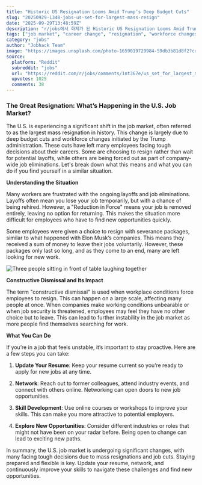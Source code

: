 ```yaml
---
title: "Historic US Resignation Looms Amid Trump’s Deep Budget Cuts"
slug: "20250929-1348-jobs-us-set-for-largest-mass-resign"
date: "2025-09-29T13:48:59Z"
description: "r/jobs에서 화제가 된 Historic US Resignation Looms Amid Trump’s Deep Budget Cuts에 대한 깊이 있는 분석과 인사이트"
tags: ["job market", "career change", "resignation", "workforce changes"]
category: "jobs"
author: "Jobhack Team"
image: "https://images.unsplash.com/photo-1659019729984-59db3b81d8f2?crop=entropy&cs=tinysrgb&fit=max&fm=jpg&ixid=M3w3OTU0NDF8MHwxfHNlYXJjaHwzMnx8am9iJTIwc2VhcmNofGVufDF8MHx8fDE3NTkxNTM3MjV8MA&ixlib=rb-4.1.0&q=80&w=1080"
source:
  platform: "Reddit"
  subreddit: "jobs"
  url: "https://reddit.com/r/jobs/comments/1nt367e/us_set_for_largest_mass_resignation_in_history_as/"
  upvotes: 1025
  comments: 38
---
```


### The Great Resignation: What’s Happening in the U.S. Job Market?

The U.S. is experiencing a significant shift in the job market, often referred to as the largest mass resignation in history. This change is largely due to deep budget cuts and workforce changes initiated by the Trump administration. These cuts have left many employees facing tough decisions about their careers. Some are choosing to resign rather than wait for potential layoffs, while others are being forced out as part of company-wide job eliminations. Let's break down what this means and what you can do if you find yourself in a similar situation.

**Understanding the Situation**

Many workers are frustrated with the ongoing layoffs and job eliminations. Layoffs often mean you lose your job temporarily, but with a chance of being rehired. However, a "Reduction in Force" means your job is removed entirely, leaving no option for returning. This makes the situation more difficult for employees who have to find new opportunities quickly.

Some employees were given a choice to resign with severance packages, similar to what happened with Elon Musk’s companies. This means they received a sum of money to leave their jobs voluntarily. However, these packages only last so long, and as they come to an end, many are left looking for new work.

![Three people sitting in front of table laughing together](https://images.unsplash.com/photo-1522202176988-66273c2fd55f?crop=entropy&cs=tinysrgb&fit=max&fm=jpg&ixid=M3w3OTU0NDF8MHwxfHNlYXJjaHwyMHx8Y2FyZWVyfGVufDF8MHx8fDE3NTkxNTM3MjZ8MA&ixlib=rb-4.1.0&q=80&w=1080)

**Constructive Dismissal and Its Impact**

The term "constructive dismissal" is used when workplace conditions force employees to resign. This can happen on a large scale, affecting many people at once. When companies make working conditions unbearable or when job security is threatened, employees may feel they have no other choice but to leave. This can lead to further instability in the job market as more people find themselves searching for work.

**What You Can Do**

If you’re in a job that feels unstable, it’s important to stay proactive. Here are a few steps you can take:

1. **Update Your Resume**: Keep your resume current so you’re ready to apply for new jobs at any time.

2. **Network**: Reach out to former colleagues, attend industry events, and connect with others online. Networking can open doors to new job opportunities.

3. **Skill Development**: Use online courses or workshops to improve your skills. This can make you more attractive to potential employers.

4. **Explore New Opportunities**: Consider different industries or roles that might not have been on your radar before. Being open to change can lead to exciting new paths.

In summary, the U.S. job market is undergoing significant changes, with many facing tough decisions due to mass resignations and job cuts. Staying prepared and flexible is key. Update your resume, network, and continuously improve your skills to navigate these challenges and find new opportunities.